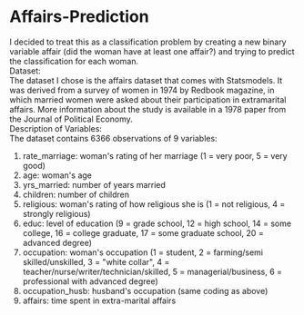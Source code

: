 # Affairs-Prediction
I decided to treat this as a classification problem by creating a new binary  variable affair (did the woman have at least one affair?) and trying to  predict the classification for each woman. <br/>
Dataset: <br/>
The dataset I chose is the affairs dataset that comes with Statsmodels. It  was derived from a survey of women in 1974 by Redbook magazine, in  which married women were asked about their participation in extramarital  affairs. More information about the study is available in a 1978 paper from  the Journal of Political Economy. <br/>
Description of Variables: <br/>
The dataset contains 6366 observations of 9 variables: <br/>
1. rate_marriage: woman's rating of her marriage (1 = very poor, 5 =  very good) 
2. age: woman's age 
3. yrs_married: number of years married 
4. children: number of children 
5. religious: woman's rating of how religious she is (1 = not religious, 4 =  strongly religious) 
6. educ: level of education (9 = grade school, 12 = high school, 14 =  some college, 16 = college graduate, 17 = some graduate school, 20  = advanced degree)
7. occupation: woman's occupation (1 = student, 2 = farming/semi skilled/unskilled, 3 = "white collar", 4 = teacher/nurse/writer/technician/skilled, 5 = managerial/business, 6 =  professional with advanced degree) 
8. occupation_husb: husband's occupation (same coding as above) 
9. affairs: time spent in extra-marital affairs
